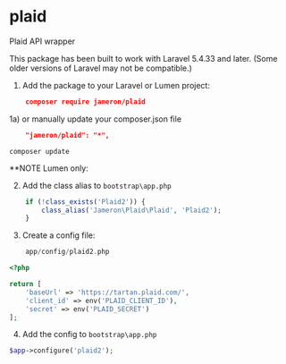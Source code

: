 # plaid
Plaid API wrapper

This package has been built to work with Laravel 5.4.33 and later. (Some older versions of Laravel may not be compatible.)

1) Add the package to your Laravel or Lumen project:

```json
    composer require jameron/plaid
```
1a) or manually update your composer.json file

```json
    "jameron/plaid": "*",
```
```
composer update
```

**NOTE  Lumen only:

2) Add the class alias to `bootstrap\app.php`

```php
    if (!class_exists('Plaid2')) {
        class_alias('Jameron\Plaid\Plaid', 'Plaid2');
    }
```

3) Create a config file:

```php
    app/config/plaid2.php
```

```php
<?php

return [
    'baseUrl' => 'https://tartan.plaid.com/',
    'client_id' => env('PLAID_CLIENT_ID'),
    'secret' => env('PLAID_SECRET')
];
```

4) Add the config to `bootstrap\app.php`

```php
$app->configure('plaid2');
```
